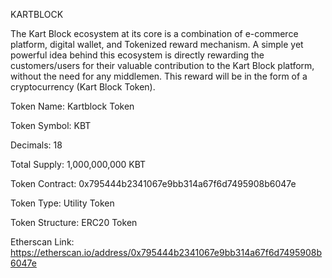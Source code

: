 KARTBLOCK

The Kart Block ecosystem at its core is a combination of e-commerce platform, digital wallet, and Tokenized reward mechanism. A simple yet powerful idea behind this ecosystem is directly rewarding the customers/users for their valuable contribution to the Kart Block platform, without the need for any middlemen. This reward will be in the form of a cryptocurrency (Kart Block Token).


Token Name:	Kartblock Token

Token Symbol:	KBT

Decimals:	18

Total Supply:	1,000,000,000 KBT 

Token Contract:	0x795444b2341067e9bb314a67f6d7495908b6047e

Token Type:	Utility Token

Token Structure:	ERC20 Token

Etherscan Link:	https://etherscan.io/address/0x795444b2341067e9bb314a67f6d7495908b6047e

 

